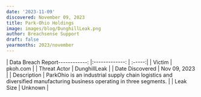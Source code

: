 ```yaml
---
date: '2023-11-09'
discovered: November 09, 2023
title: Park-Ohio Holdings
image: images/blog/DunghillLeak.png
author: Breachsense Support
draft: false
yearmonths: 2023/november
---
```


| Data Breach Report------------:     |:-------------:    | :-----:|
| Victim      | pkoh.com      | 
| Threat Actor      | DunghillLeak      | 
| Date Discovered      | Nov 09, 2023      | 
| Description      | ParkOhio is an industrial supply chain logistics and diversified manufacturing business operating in three segments.      | 
| Leak Size      | Unknown      | 

